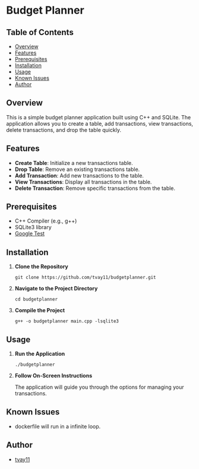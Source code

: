 # Budget Planner

## Table of Contents

- [Overview](#overview)
- [Features](#features)
- [Prerequisites](#prerequisites)
- [Installation](#installation)
- [Usage](#usage)
- [Known Issues](#known-issues)
- [Author](#author)

## Overview

This is a simple budget planner application built using C++ and SQLite. The application allows you to create a table, add transactions, view transactions, delete transactions, and drop the table quickly.

## Features

- **Create Table**: Initialize a new transactions table.
- **Drop Table**: Remove an existing transactions table.
- **Add Transaction**: Add new transactions to the table.
- **View Transactions**: Display all transactions in the table.
- **Delete Transaction**: Remove specific transactions from the table.

## Prerequisites

- C++ Compiler (e.g., g++)
- SQLite3 library
- [Google Test](https://github.com/google/googletest)
## Installation

1. **Clone the Repository**

    ```
    git clone https://github.com/tvay11/budgetplanner.git
    ```

2. **Navigate to the Project Directory**

    ```
    cd budgetplanner
    ```

3. **Compile the Project**

    ```
    g++ -o budgetplanner main.cpp -lsqlite3
    ```

## Usage

1. **Run the Application**

    ```
    ./budgetplanner
    ```

2. **Follow On-Screen Instructions**

    The application will guide you through the options for managing your transactions.

## Known Issues

- dockerfile will run in a infinite loop.


## Author

- [tvay11](https://github.com/tvay11)

